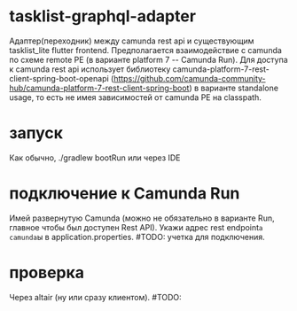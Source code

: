 # tasklist-graphql-adapter
Адаптер(переходник) между camunda rest api и существующим tasklist_lite flutter frontend.
Предполагается взаимодействие с camunda по схеме remote PE (в варианте platform 7 -- Camunda Run).
Для доступа к camunda rest api использует библиотеку camunda-platform-7-rest-client-spring-boot-openapi 
(https://github.com/camunda-community-hub/camunda-platform-7-rest-client-spring-boot) в варианте standalone
usage, то есть не имея зависимостей от camunda PE на classpath.

# запуск
Как обычно, ./gradlew bootRun или через IDE

# подключение к Camunda Run
Имей развернутую Camunda (можно не обязательно в варианте Run, главное чтобы был доступен Rest API).
Укажи адрес rest endpoint`а camunda`ы в application.properties. #TODO: учетка для подключения. 

# проверка
Через altair (ну или сразу клиентом). #TODO: 
